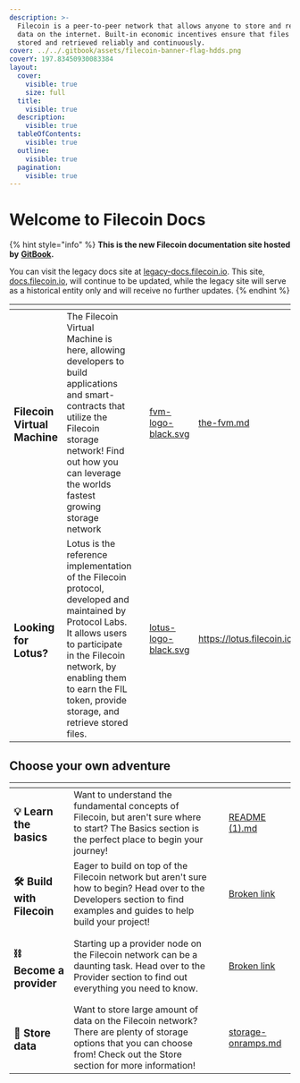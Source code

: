 ```yaml
---
description: >-
  Filecoin is a peer-to-peer network that allows anyone to store and retrieve
  data on the internet. Built-in economic incentives ensure that files are
  stored and retrieved reliably and continuously.
cover: ../../.gitbook/assets/filecoin-banner-flag-hdds.png
coverY: 197.83450930083384
layout:
  cover:
    visible: true
    size: full
  title:
    visible: true
  description:
    visible: true
  tableOfContents:
    visible: true
  outline:
    visible: true
  pagination:
    visible: true
---
```


# Welcome to Filecoin Docs

{% hint style="info" %}
**This is the new Filecoin documentation site hosted by** [**GitBook**](https://gitbook.com)**.**&#x20;



You can visit the legacy docs site at [legacy-docs.filecoin.io](https://legacy-docs.filecoin.io). This site, [docs.filecoin.io](https://docs.filecoin.io), will continue to be updated, while the legacy site will serve as a historical entity only and will receive no further updates.
{% endhint %}

<table data-card-size="large" data-view="cards"><thead><tr><th></th><th></th><th></th><th data-hidden data-card-cover data-type="files"></th><th data-hidden data-card-target data-type="content-ref"></th></tr></thead><tbody><tr><td><h3>Filecoin Virtual Machine</h3></td><td>The Filecoin Virtual Machine is here, allowing developers to build applications and smart-contracts that utilize the Filecoin storage network! Find out how you can leverage the worlds fastest growing storage network</td><td></td><td><a href="../../.gitbook/assets/fvm-logo-black.svg">fvm-logo-black.svg</a></td><td><a href="../../smart-contracts/fundamentals/the-fvm.md">the-fvm.md</a></td></tr><tr><td><h3>Looking for Lotus?</h3></td><td>Lotus is the reference implementation of the Filecoin protocol, developed and maintained by Protocol Labs. It allows users to participate in the Filecoin network, by enabling them to earn the FIL token, provide storage, and retrieve stored files.</td><td></td><td><a href="../../.gitbook/assets/lotus-logo-black.svg">lotus-logo-black.svg</a></td><td><a href="https://lotus.filecoin.io">https://lotus.filecoin.io</a></td></tr></tbody></table>

## Choose your own adventure

<table data-card-size="large" data-view="cards"><thead><tr><th></th><th></th><th></th><th data-hidden data-card-target data-type="content-ref"></th></tr></thead><tbody><tr><td><h3>💡 Learn the basics</h3></td><td>Want to understand the fundamental concepts of Filecoin, but aren't sure where to start? The Basics section is the perfect place to begin your journey!</td><td></td><td><a href="README (1).md">README (1).md</a></td></tr><tr><td><h3>🛠️ Build with Filecoin</h3></td><td>Eager to build on top of the Filecoin network but aren't sure how to begin? Head over to the Developers section to find examples and guides to help build your project!</td><td></td><td><a href="broken-reference">Broken link</a></td></tr><tr><td><h3>⛓️ Become a provider</h3></td><td>Starting up a provider node on the Filecoin network can be a daunting task. Head over to the Provider section to find out everything you need to know.</td><td></td><td><a href="broken-reference">Broken link</a></td></tr><tr><td><h3>🧬 Store data</h3></td><td>Want to store large amount of data on the Filecoin network? There are plenty of storage options that you can choose from! Check out the Store section for more information!</td><td></td><td><a href="../how-storage-works/storage-onramps.md">storage-onramps.md</a></td></tr></tbody></table>
